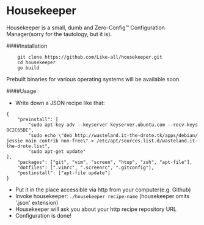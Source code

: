 Housekeeper
===========

Housekeeper is a small, dumb and Zero-Config™ Configuration Manager(sorry for the tautology, but it is).

####Installation

```
    git clone https://github.com/Like-all/housekeeper.git
    cd housekeeper
    go build
```

Prebuilt binaries for various operating systems will be available soon.

####Usage

+ Write down a JSON recipe like that:

```
{
    "preinstall": [
        "sudo apt-key adv --keyserver keyserver.ubuntu.com --recv-keys 8C2C65DE",
        "sudo echo \"deb http://wasteland.it-the-drote.tk/apps/debian/ jessie main contrib non-free\" > /etc/apt/sources.list.d/wasteland.it-the-drote.list",
        "sudo apt-get update"
],
    "packages": ["git", "vim", "screen", "htop", "zsh", "apt-file"],
    "dotfiles": [".vimrc", ".screenrc", ".gitconfig"],
    "postinstall": ["apt-file update"]
}
```

+ Put it in the place accessible via http from your computer(e.g. Github)
+ Invoke housekeeper: `./housekeeper recipe-name` (housekeeper omits '.json' extension)
+ Housekeeper will ask you about your http recipe repository URL
+ Configuration is done!
